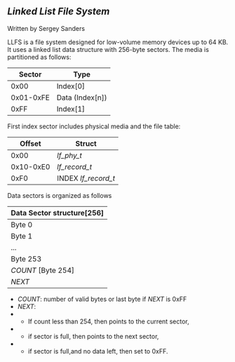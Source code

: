 ## *Linked List File System*
Written by Sergey Sanders
 
LLFS is a file system designed for low-volume memory devices up to 64 KB. It uses a linked list data structure with 256-byte sectors. 
The media is partitioned as follows:

| Sector | Type |
|---|---|
|0x00|Index[0]|
|0x01-0xFE|Data (Index[n])|
|0xFF|Index[1]|

First index sector includes physical media and the file table:

|Offset|Struct|
|---|---|
|0x00|*lf_phy_t*|
|0x10-0xE0|*lf_record_t*|
|0xF0|INDEX *lf_record_t*|

Data sectors is organized as follows

| Data Sector structure[256]|
|---|
|Byte 0|
|Byte 1|
| ... |
|Byte 253|
|*COUNT* [Byte 254]|
|*NEXT*|

- *COUNT*: number of valid bytes or last byte if *NEXT* is 0xFF
- *NEXT*: 
- - If count less than 254, then points to the current sector,
- - if sector is full, then points to the next sector,
- - if sector is full,and no data left, then set to 0xFF.

